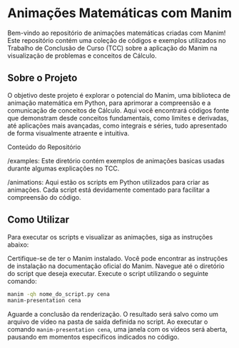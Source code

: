 # Animações Matemáticas com Manim
Bem-vindo ao repositório de animações matemáticas criadas com Manim! Este repositório contém uma coleção de códigos e exemplos utilizados no Trabalho de Conclusão de Curso (TCC) sobre a aplicação do Manim na visualização de problemas e conceitos de Cálculo.

## Sobre o Projeto
O objetivo deste projeto é explorar o potencial do Manim, uma biblioteca de animação matemática em Python, para aprimorar a compreensão e a comunicação de conceitos de Cálculo. Aqui você encontrará códigos fonte que demonstram desde conceitos fundamentais, como limites e derivadas, até aplicações mais avançadas, como integrais e séries, tudo apresentado de forma visualmente atraente e intuitiva.

Conteúdo do Repositório

/examples: Este diretório contém exemplos de animações basicas usadas durante algumas explicações no TCC.

/animations: Aqui estão os scripts em Python utilizados para criar as animações. Cada script está devidamente comentado para facilitar a compreensão do código.

## Como Utilizar
Para executar os scripts e visualizar as animações, siga as instruções abaixo:

Certifique-se de ter o Manim instalado. Você pode encontrar as instruções de instalação na documentação oficial do Manim.
Navegue até o diretório do script que deseja executar.
Execute o script utilizando o seguinte comando:
```bash
manim -qh nome_do_script.py cena
manim-presentation cena
```

Aguarde a conclusão da renderização. O resultado será salvo como um arquivo de vídeo na pasta de saída definida no script. Ao executar o comando `manim-presentation cena`, uma janela com os videos será aberta, pausando em momentos especificos indicados no código.
